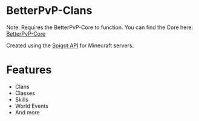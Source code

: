 # BetterPvP-Clans

Note: Requires the BetterPvP-Core to function.
You can find the Core here: [BetterPvP-Core](https://github.com/Tomhoogstra/BetterPvP-Core)

Created using the [Spigot API](https://www.spigotmc.org/) for Minecraft servers.

# Features
- Clans
- Classes
- Skills
- World Events
- And more
